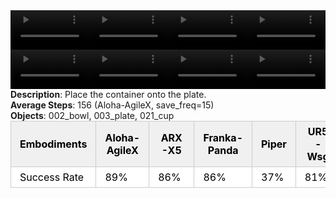 <!DOCTYPE html>
<html lang="en">
<body>
    <div style="display: flex;">
        <video src="./task_video_clean/place_container_plate/aloha-agilex_head.mp4" controls loop muted autoplay style="width: 25%;"></video>
        <video src="./task_video_clean/place_container_plate/franka-panda_head.mp4" controls loop muted autoplay style="width: 25%;"></video>
        <video src="./task_video_clean/place_container_plate/ARX-X5_head.mp4" controls loop muted autoplay style="width: 25%;"></video>
        <video src="./task_video_clean/place_container_plate/ur5-wsg_head.mp4" controls loop muted autoplay style="width: 25%;"></video>
    </div>
    <div style="display: flex;">
        <video src="./task_video_clean/place_container_plate/aloha-agilex_world.mp4" controls loop muted autoplay style="width: 25%;"></video>
        <video src="./task_video_clean/place_container_plate/franka-panda_world.mp4" controls loop muted autoplay style="width: 25%;"></video>
        <video src="./task_video_clean/place_container_plate/ARX-X5_world.mp4" controls loop muted autoplay style="width: 25%;"></video>
        <video src="./task_video_clean/place_container_plate/ur5-wsg_world.mp4" controls loop muted autoplay style="width: 25%;"></video>
    </div>
    <b>Description</b>: Place the container onto the plate.<br>
    <b>Average Steps</b>: 156 (Aloha-AgileX, save_freq=15)<br>
    <b>Objects</b>: 002_bowl, 003_plate, 021_cup<br>
    <table style="margin:0 auto;border-collapse:collapse;width:auto;min-width:180px;background-color:white;">
        <thead>
            <tr style="background:#f0f0f0;">
                <th style="border:1px solid #ccc;padding:6px 14px;color:black;">Embodiments</th>
                <th style="border:1px solid #ccc;padding:6px 14px;color:black;">Aloha-AgileX</th>
                <th style="border:1px solid #ccc;padding:6px 14px;color:black;">ARX-X5</th>
                <th style="border:1px solid #ccc;padding:6px 14px;color:black;">Franka-Panda</th>
                <th style="border:1px solid #ccc;padding:6px 14px;color:black;">Piper</th>
                <th style="border:1px solid #ccc;padding:6px 14px;color:black;">UR5-Wsg</th>
            </tr>
        </thead>
        <tbody>
            <tr style="background:white;">
                <td style="border:1px solid #ccc;padding:6px 14px;color:black;">Success Rate</td>
                <td style="border:1px solid #ccc;padding:6px 14px;color:black;">89%</td>
                <td style="border:1px solid #ccc;padding:6px 14px;color:black;">86%</td>
                <td style="border:1px solid #ccc;padding:6px 14px;color:black;">86%</td>
                <td style="border:1px solid #ccc;padding:6px 14px;color:black;">37%</td>
                <td style="border:1px solid #ccc;padding:6px 14px;color:black;">81%</td>
            </tr>
        </tbody>
    </table>
</body>
</html>
